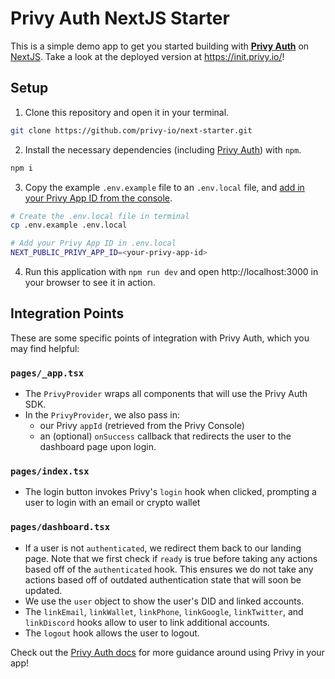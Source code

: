 # Privy Auth NextJS Starter

This is a simple demo app to get you started building with [**Privy Auth**](https://www.privy.io/) on [NextJS](https://nextjs.org/). Take a look at the deployed version at https://init.privy.io/!

## Setup

1. Clone this repository and open it in your terminal. 
```sh
git clone https://github.com/privy-io/next-starter.git
```

2. Install the necessary dependencies (including [Privy Auth](https://www.npmjs.com/package/@privy-io/react-auth)) with `npm`.
```sh
npm i 
```

3. Copy the example `.env.example` file to an `.env.local` file, and [add in your Privy App ID from the console](https://docs.privy.io/guide/console/api-keys). 
```sh
# Create the .env.local file in terminal
cp .env.example .env.local

# Add your Privy App ID in .env.local
NEXT_PUBLIC_PRIVY_APP_ID=<your-privy-app-id>
```

4. Run this application with `npm run dev` and open http://localhost:3000 in your browser to see it in action.

## Integration Points

These are some specific points of integration with Privy Auth, which you may find helpful:

### `pages/_app.tsx`
- The `PrivyProvider` wraps all components that will use the Privy Auth SDK. 
- In the `PrivyProvider`, we also pass in:
  - our Privy `appId` (retrieved from the Privy Console)
  - an (optional) `onSuccess` callback that redirects the user to the dashboard page upon login. 

### `pages/index.tsx`
- The login button invokes Privy's `login` hook when clicked, prompting a user to login with an email or crypto wallet

### `pages/dashboard.tsx`
- If a user is not `authenticated`, we redirect them back to our landing page. Note that we first check if `ready` is true before taking any actions based off of the `authenticated` hook. This ensures we do not take any actions based off of outdated authentication state that will soon be updated.
- We use the `user` object to show the user's DID and linked accounts.
- The `linkEmail`, `linkWallet`, `linkPhone`, `linkGoogle`, `linkTwitter`, and `linkDiscord` hooks allow to user to link additional accounts. 
- The `logout` hook allows the user to logout. 

Check out the [Privy Auth docs](https://docs.privy.io/) for more guidance around using Privy in your app!

